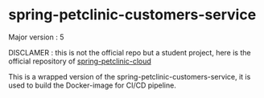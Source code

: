 
# spring-petclinic-customers-service

Major version :
5

DISCLAMER : this is not the official repo but a student project, here is the official repository of  <a href="//github.com/spring-petclinic/spring-petclinic-cloud/">spring-petclinic-cloud</a>


This is a wrapped version of the spring-petclinic-customers-service, it is used to build the Docker-image for CI/CD pipeline.
